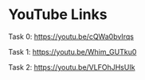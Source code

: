 # YouTube Links

Task 0: https://youtu.be/cQWa0bvIrqs   

Task 1: https://youtu.be/Whim_GUTku0  

Task 2: https://youtu.be/VLFOhJHsUIk  

